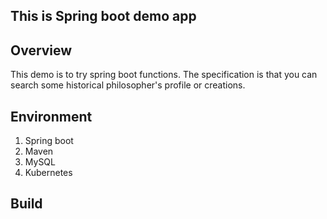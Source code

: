 ## This is Spring boot demo app

## Overview
This demo is to try spring boot functions.
The specification is that you can search some historical philosopher's profile or creations. 

## Environment
1. Spring boot
2. Maven
2. MySQL
3. Kubernetes

## Build
